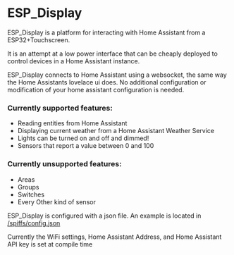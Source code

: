 # ESP_Display

ESP_Display is a platform for interacting with Home Assistant from a ESP32+Touchscreen.

It is an attempt at a low power interface that can be cheaply deployed to control devices in a Home Assistant instance.

ESP_Display connects to Home Assistant using a websocket, the same way the Home Assistants lovelace ui does.
No additional configuration or modification of your home assistant configuration is needed.

### Currently supported features:
* Reading entities from Home Assistant
* Displaying current weather from a Home Assistant Weather Service
* Lights can be turned on and off and dimmed!
* Sensors that report a value between 0 and 100


### Currently unsupported features:
* Areas
* Groups
* Switches
* Every Other kind of sensor


ESP_Display is configured with a json file. An example is located in [/spiffs/config.json](/spiffs/config.json)

Currently the WiFi settings, Home Assistant Address, and Home Assistant API key is set at compile time